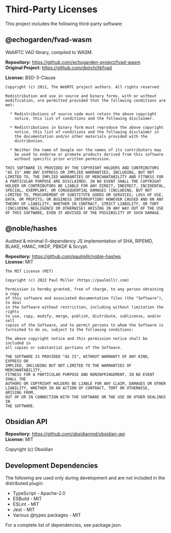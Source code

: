 # Third-Party Licenses

This project includes the following third-party software:

## @echogarden/fvad-wasm

WebRTC VAD library, compiled to WASM.

**Repository:** https://github.com/echogarden-project/fvad-wasm  
**Original Project:** https://github.com/dpirch/libfvad

**License:** BSD-3-Clause

```
Copyright (c) 2011, The WebRTC project authors. All rights reserved.

Redistribution and use in source and binary forms, with or without
modification, are permitted provided that the following conditions are
met:

  * Redistributions of source code must retain the above copyright
    notice, this list of conditions and the following disclaimer.

  * Redistributions in binary form must reproduce the above copyright
    notice, this list of conditions and the following disclaimer in
    the documentation and/or other materials provided with the
    distribution.

  * Neither the name of Google nor the names of its contributors may
    be used to endorse or promote products derived from this software
    without specific prior written permission.

THIS SOFTWARE IS PROVIDED BY THE COPYRIGHT HOLDERS AND CONTRIBUTORS
"AS IS" AND ANY EXPRESS OR IMPLIED WARRANTIES, INCLUDING, BUT NOT
LIMITED TO, THE IMPLIED WARRANTIES OF MERCHANTABILITY AND FITNESS FOR
A PARTICULAR PURPOSE ARE DISCLAIMED. IN NO EVENT SHALL THE COPYRIGHT
HOLDER OR CONTRIBUTORS BE LIABLE FOR ANY DIRECT, INDIRECT, INCIDENTAL,
SPECIAL, EXEMPLARY, OR CONSEQUENTIAL DAMAGES (INCLUDING, BUT NOT
LIMITED TO, PROCUREMENT OF SUBSTITUTE GOODS OR SERVICES; LOSS OF USE,
DATA, OR PROFITS; OR BUSINESS INTERRUPTION) HOWEVER CAUSED AND ON ANY
THEORY OF LIABILITY, WHETHER IN CONTRACT, STRICT LIABILITY, OR TORT
(INCLUDING NEGLIGENCE OR OTHERWISE) ARISING IN ANY WAY OUT OF THE USE
OF THIS SOFTWARE, EVEN IF ADVISED OF THE POSSIBILITY OF SUCH DAMAGE.
```

## @noble/hashes

Audited & minimal 0-dependency JS implementation of SHA, RIPEMD, BLAKE, HMAC, HKDF, PBKDF & Scrypt.

**Repository:** https://github.com/paulmillr/noble-hashes  
**License:** MIT

```
The MIT License (MIT)

Copyright (c) 2022 Paul Miller (https://paulmillr.com)

Permission is hereby granted, free of charge, to any person obtaining a copy
of this software and associated documentation files (the "Software"), to deal
in the Software without restriction, including without limitation the rights
to use, copy, modify, merge, publish, distribute, sublicense, and/or sell
copies of the Software, and to permit persons to whom the Software is
furnished to do so, subject to the following conditions:

The above copyright notice and this permission notice shall be included in
all copies or substantial portions of the Software.

THE SOFTWARE IS PROVIDED "AS IS", WITHOUT WARRANTY OF ANY KIND, EXPRESS OR
IMPLIED, INCLUDING BUT NOT LIMITED TO THE WARRANTIES OF MERCHANTABILITY,
FITNESS FOR A PARTICULAR PURPOSE AND NONINFRINGEMENT. IN NO EVENT SHALL THE
AUTHORS OR COPYRIGHT HOLDERS BE LIABLE FOR ANY CLAIM, DAMAGES OR OTHER
LIABILITY, WHETHER IN AN ACTION OF CONTRACT, TORT OR OTHERWISE, ARISING FROM,
OUT OF OR IN CONNECTION WITH THE SOFTWARE OR THE USE OR OTHER DEALINGS IN
THE SOFTWARE.
```

## Obsidian API

**Repository:** https://github.com/obsidianmd/obsidian-api  
**License:** MIT

Copyright (c) Obsidian

## Development Dependencies

The following are used only during development and are not included in the distributed plugin:

- TypeScript - Apache-2.0
- ESBuild - MIT
- ESLint - MIT
- Jest - MIT
- Various @types packages - MIT

For a complete list of dependencies, see package.json.
